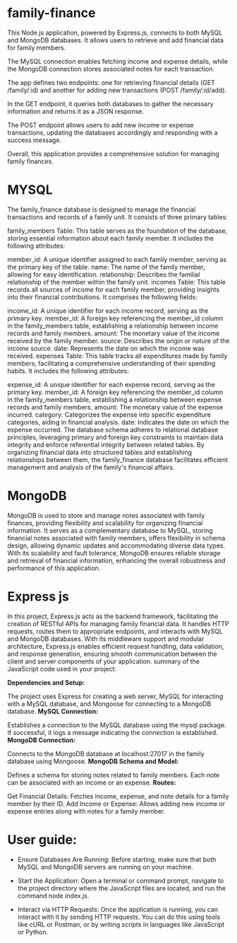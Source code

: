 # family-finance
This Node.js application, powered by Express.js, connects to both MySQL and MongoDB databases. It allows users to retrieve and add financial data for family members. 

The MySQL connection enables fetching income and expense details, while the MongoDB connection stores associated notes for each transaction. 

The app defines two endpoints: one for retrieving financial details (GET /family/:id) and another for adding new transactions (POST /family/:id/add). 

In the GET endpoint, it queries both databases to gather the necessary information and returns it as a JSON response. 

The POST endpoint allows users to add new income or expense transactions, updating the databases accordingly and responding with a success message. 

Overall, this application provides a comprehensive solution for managing family finances.


# MYSQL
The family_finance database is designed to manage the financial transactions and records of a family unit. It consists of three primary tables:

family_members Table: This table serves as the foundation of the database, storing essential information about each family member. It includes the following attributes:

member_id: A unique identifier assigned to each family member, serving as the primary key of the table.
name: The name of the family member, allowing for easy identification.
relationship: Describes the familial relationship of the member within the family unit.
incomes Table: This table records all sources of income for each family member, providing insights into their financial contributions. It comprises the following fields:

income_id: A unique identifier for each income record, serving as the primary key.
member_id: A foreign key referencing the member_id column in the family_members table, establishing a relationship between income records and family members.
amount: The monetary value of the income received by the family member.
source: Describes the origin or nature of the income source.
date: Represents the date on which the income was received.
expenses Table: This table tracks all expenditures made by family members, facilitating a comprehensive understanding of their spending habits. It includes the following attributes:

expense_id: A unique identifier for each expense record, serving as the primary key.
member_id: A foreign key referencing the member_id column in the family_members table, establishing a relationship between expense records and family members.
amount: The monetary value of the expense incurred.
category: Categorizes the expense into specific expenditure categories, aiding in financial analysis.
date: Indicates the date on which the expense occurred.
The database schema adheres to relational database principles, leveraging primary and foreign key constraints to maintain data integrity and enforce referential integrity between related tables. By organizing financial data into structured tables and establishing relationships between them, the family_finance database facilitates efficient management and analysis of the family's financial affairs.

# MongoDB

MongoDB is used to store and manage notes associated with family finances, providing flexibility and scalability for organizing financial information.
It serves as a complementary database to MySQL, storing financial notes associated with family members, offers flexibility in schema design, allowing dynamic updates and accommodating diverse data types. 
With its scalability and fault tolerance, MongoDB ensures reliable storage and retrieval of financial information, enhancing the overall robustness and performance of this application.


# Express js
In this project, Express.js acts as the backend framework, facilitating the creation of RESTful APIs for managing family financial data. 
It handles HTTP requests, routes them to appropriate endpoints, and interacts with MySQL and MongoDB databases. With its middleware support and modular architecture, Express.js enables efficient request handling, data validation, and response generation, ensuring smooth communication between the client and server components of your application.
summary of the JavaScript code used in your project:

**Dependencies and Setup:**

The project uses Express for creating a web server, MySQL for interacting with a MySQL database, and Mongoose for connecting to a MongoDB database.
**MySQL Connection:**

Establishes a connection to the MySQL database using the mysql package. If successful, it logs a message indicating the connection is established.
**MongoDB Connection:**

Connects to the MongoDB database at localhost:27017 in the family database using Mongoose.
**MongoDB Schema and Model:**

Defines a schema for storing notes related to family members. Each note can be associated with an income or an expense.
**Routes:**

Get Financial Details: Fetches income, expense, and note details for a family member by their ID.
Add Income or Expense: Allows adding new income or expense entries along with notes for a family member.

# User guide:

* Ensure Databases Are Running: Before starting, make sure that both MySQL and MongoDB servers are running on your machine.

* Start the Application: Open a terminal or command prompt, navigate to the project directory where the JavaScript files are located, and run the command node index.js.

* Interact via HTTP Requests: Once the application is running, you can interact with it by sending HTTP requests. You can do this using tools like cURL or Postman, or by writing scripts in languages like JavaScript or Python.








